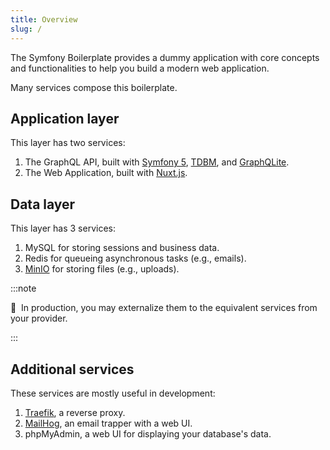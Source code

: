```yaml
---
title: Overview
slug: /
---
```


The Symfony Boilerplate provides a dummy application with core concepts and functionalities to help you build 
a modern web application.

Many services compose this boilerplate.

## Application layer

This layer has two services:

1. The GraphQL API, built with [Symfony 5](https://symfony.com/), [TDBM](https://github.com/thecodingmachine/tdbm), and 
[GraphQLite](https://graphqlite.thecodingmachine.io/).
2. The Web Application, built with [Nuxt.js](https://nuxtjs.org).

## Data layer

This layer has 3 services:

1. MySQL for storing sessions and business data.
2. Redis for queueing asynchronous tasks (e.g., emails).
3. [MinIO](https://min.io/) for storing files (e.g., uploads).

:::note

📣&nbsp;&nbsp;In production, you may externalize them to the equivalent services from your provider.

:::

## Additional services

These services are mostly useful in development:

1. [Traefik](https://doc.traefik.io/traefik/), a reverse proxy.
2. [MailHog](https://github.com/mailhog/MailHog), an email trapper with a web UI.
3. phpMyAdmin, a web UI for displaying your database's data.